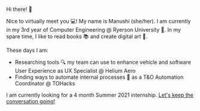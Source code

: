 Hi there! 👋

Nice to virtually meet you 💻! My name is Manushi (she/her). I am currently in my 3rd year of Computer Engineering @ Ryerson University 🏫. In my spare time, I like to read books 📚 and create digital art 🎨.

These days I am:
- Researching tools 🔍 my team can use to enhance vehicle and software User Experience as UX Specialist @ Helium Aero
- Finding ways to automate internal processes 🔁 as a T&O Automation Coordinator @ TOHacks

I am currently looking for a 4 month Summer 2021 internship. [Let's keep the conversation going!](mailto:manushi.oza@ryerson.ca)